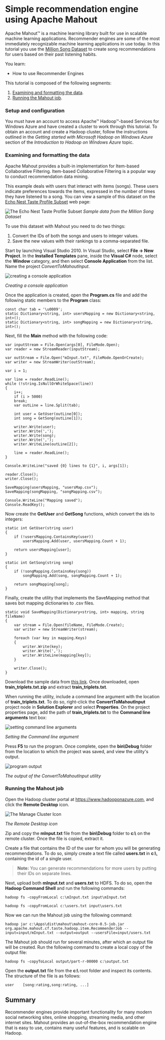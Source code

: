 <properties linkid="" urlDisplayName="" pageTitle="" metaKeywords="" description="" metaCanonical="" services="" documentationCenter="" title="Simple recommendation engine using Apache Mahout" authors=""  solutions="" writer="" manager="" editor=""  />




# Simple recommendation engine using Apache Mahout 

Apache Mahout™ is a machine learning library built for use in scalable machine learning applications. Recommender engines are some of the most immediately recognizable machine learning applications in use today. In this tutorial you use the  [Million Song Dataset](http://labrosa.ee.columbia.edu/millionsong/tasteprofile) to create song recommendations for users based on their past listening habits.

You learn:

* How to use Recommender Engines

This tutorial is composed of the following segments:

1. [Examining and formatting the data](#segment1).
1. [Running the Mahout job](#segment2).

<a name="setup"></a>
### Setup and configuration 

You must have an account to access Apache™ Hadoop™-based Services for Windows Azure and have created a cluster to work through this tutorial. To obtain an account and create a Hadoop cluster, follow the instructions outlined in the _Getting started with Microsoft Hadoop on Windows Azure_ section of the _Introduction to Hadoop on Windows Azure_ topic.

<a name="segment1"></a>
### Examining and formatting the data 

Apache Mahout provides a built-in implementation for Item-based Collaborative Filtering. Item-based Collaborative Filtering is a popular way to conduct recommendation data mining. 

This example deals with users that interact with items (songs). These users indicate preferences towards the items, expressed in the number of times they have listened to a song. You can view a sample of this dataset on the [Echo Nest Taste Profile Subset](http://labrosa.ee.columbia.edu/millionsong/tasteprofile) web page:

![The Echo Nest Taste Profile Subset](../media/the-echo-nest-taste-profile-subset.png) 
_Sample data from the Million Song Dataset_

To use this dataset with Mahout you need to do two things:

1.	Convert the IDs of both the songs and users to integer values.
2.	Save the new values with their rankings to a comma-separated file.

Start by launching Visual Studio 2010. In Visual Studio, select **File -> New Project**. In the **Installed Templates** pane, inside the **Visual C#** node, select the **Window** category, and then select **Console Application** from the list. Name the project _ConvertToMahoutInput_.

![creating a console application](../media/creating-a-console-application.png)

_Creating a console application_

Once the application is created, open the **Program.cs** file and add the following static members to the **Program** class:


	const char tab = '\u0009';
	static Dictionary<string, int> usersMapping = new Dictionary<string, int>();
	static Dictionary<string, int> songMapping = new Dictionary<string, int>();	


Next, fill the **Main** method with the following code:


	var inputStream = File.Open(args[0], FileMode.Open);
	var reader = new StreamReader(inputStream);

	var outStream = File.Open("mInput.txt", FileMode.OpenOrCreate);
	var writer = new StreamWriter(outStream);

	var i = 1;

	var line = reader.ReadLine();
	while (!string.IsNullOrWhiteSpace(line))
	{
    	i++;
    	if (i > 5000)
		break;
    	var outLine = line.Split(tab);

    	int user = GetUser(outLine[0]);
    	int song = GetSong(outLine[1]);

    	writer.Write(user);
    	writer.Write(',');
    	writer.Write(song);
   	 	writer.Write(',');
   	 	writer.WriteLine(outLine[2]);

    	line = reader.ReadLine();
	}

	Console.WriteLine("saved {0} lines to {1}", i, args[1]);

	reader.Close();
	writer.Close();

	SaveMapping(usersMapping, "usersMap.csv");
	SaveMapping(songMapping, "songMapping.csv");

	Console.WriteLine("Mapping saved");
	Console.ReadKey();


Now create the **GetUser** and **GetSong** functions, which convert the ids to integers:

	static int GetUser(string user)
	{
    	if (!usersMapping.ContainsKey(user))
        	usersMapping.Add(user, usersMapping.Count + 1);

    	return usersMapping[user];
	}

	static int GetSong(string song)
	{
    	if (!songMapping.ContainsKey(song))
        	songMapping.Add(song, songMapping.Count + 1);

    	return songMapping[song];
	}

Finally, create the utility that implements the SaveMapping method that saves bot mapping dictionaries to .csv files.


	static void SaveMapping(Dictionary<string, int> mapping, string fileName)
	{
    	var stream = File.Open(fileName, FileMode.Create);
    	var writer = new StreamWriter(stream);

    	foreach (var key in mapping.Keys)
    	{
        	writer.Write(key);
        	writer.Write(',');
        	writer.WriteLine(mapping[key]);
    	}

    	writer.Close();
	}


Download the sample data from [this link](http://labrosa.ee.columbia.edu/millionsong/sites/default/files/challenge/train_triplets.txt.zip). Once downloaded, open **train\_triplets.txt.zip** and extract **train\_triplets.txt**.

When running the utility, include a command line argument with the location of **train\_triplets.txt**. To do so, right-click the **ConvertToMahoutInput** project node in **Solution Explorer** and select **Properties**. On the project properties page, add the path of **train\_triplets.txt** to the **Command line arguments** text box:

![setting command line arguments](../media/setting-command-line-arguments.png)

_Setting the Command line argument_

Press **F5** to run the program. Once complete, open the **bin\Debug** folder from the location to which the project was saved, and view the utility's output.

![program output](../media/program-output.png)

_The output of the ConvertToMahoutInput utility_

<a name="segment2"></a>
### Running the Mahout job 

Open the Hadoop cluster portal at <https://www.hadooponazure.com>, and click the **Remote Desktop** icon.

![The Manage Cluster Icon](../media/the-manage-cluster-icon.png "The Manage Cluster Icon")

_The Remote Desktop icon_

Zip and copy the **mInput.txt** file from the **bin\Debug** folder to **c:\\** on the remote cluster. Once the file is copied, extract it.

Create a file that contains the ID of the user for whom you will be generating recommendations. To do so, simply create a text file called **users.txt** in **c:\\**, containing the id of a single user.

> **Note:** You can generate recommendations for more users by putting their IDs on separate lines.

Next, upload both **mInput.txt** and **users.txt** to HDFS. To do so, open the **Hadoop Command Shell** and run the following commands:

	hadoop fs -copyFromLocal c:\mInput.txt input\mInput.txt

	hadoop fs -copyFromLocal c:\users.txt input\users.txt

Now we can run the Mahout job using the following command:

	hadoop jar c:\Apps\dist\mahout\mahout-core-0.5-job.jar org.apache.mahout.cf.taste.hadoop.item.RecommenderJob --input=input/mInput.txt --output=output --usersFile=input/users.txt

The Mahout job should run for several minutes, after which an output file will be created. Run the following command to create a local copy of the output file:

	hadoop fs -copyToLocal output/part-r-00000 c:\output.txt

Open the **output.txt** file from the **c:\\** root folder and inspect its contents. The structure of the file is as follows:

	user	[song:rating,song:rating, ...]

<a name="summary"></a>
## Summary 

Recommender engines provide important functionality for many modern social networking sites, online shopping, streaming media, and other internet sites. Mahout provides an out-of-the-box recommendation engine that is easy to use, contains many useful features, and is scalable on Hadoop.